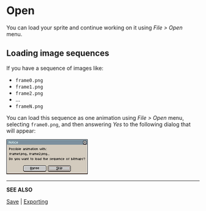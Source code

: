 # Open

You can load your sprite and continue working on it using *File > Open* menu.

## Loading image sequences

If you have a sequence of images like:

* `frame0.png`
* `frame1.png`
* `frame2.png`
* ...
* `frameN.png`

You can load this sequence as one animation using *File > Open* menu,
selecting `frame0.png`, and then answering *Yes* to the following
dialog that will appear:

![Load sequence confirmation](open/loadsequence.png)

---

**SEE ALSO**

[Save](save.md) |
[Exporting](exporting.md)
